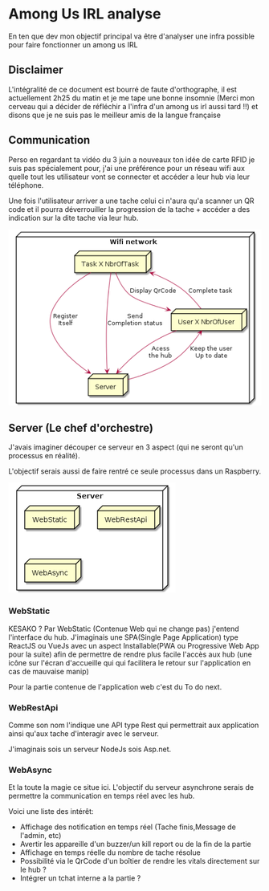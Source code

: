# Among Us IRL analyse

En ten que dev mon objectif principal va être d'analyser une infra possible pour faire fonctionner un among us IRL

## Disclaimer

L'intégralité de ce document est bourré de faute d'orthographe, il est actuellement 2h25 du matin et je me tape une bonne insomnie (Merci mon cerveau qui a décider de réfléchir a l'infra d'un among us irl aussi tard !!) et disons que je ne suis pas le meilleur amis de la langue française

## Communication

Perso en regardant ta vidéo du 3 juin a nouveaux ton idée de carte RFID je suis pas spécialement pour, j'ai une préférence pour un réseau wifi aux quelle tout les utilisateur vont se connecter et accéder a leur hub via leur téléphone.

Une fois l'utilisateur arriver a une tache celui ci n'aura qu'a scanner un QR code et il pourra déverrouiller la progression de la tache + accéder a des indication sur la dite tache via leur hub.

![Infra](./out/Schema/infra/infra.png)

## Server (Le chef d'orchestre)

J'avais imaginer découper ce serveur en 3 aspect (qui ne seront qu'un processus en réalité).

L'objectif serais aussi de faire rentré ce seule processus dans un Raspberry.

![Server](./out/Schema/server/server.png)

### WebStatic

KESAKO ? Par WebStatic (Contenue Web qui ne change pas) j'entend l'interface du hub. J'imaginais une SPA(Single Page Application) type ReactJS ou VueJs avec un aspect Installable(PWA ou Progressive Web App pour la suite) afin de permettre de rendre plus facile l'accès aux hub (une icône sur l'écran d'accueille qui qui facilitera le retour sur l'application en cas de mauvaise manip)

Pour la partie contenue de l'application web c'est du To do next.

### WebRestApi

Comme son nom l'indique une API type Rest qui permettrait aux application ainsi qu'aux tache d'interagir avec le serveur.

J'imaginais sois un serveur NodeJs sois Asp.net.

### WebAsync

Et la toute la magie ce situe ici. L'objectif du serveur asynchrone serais de permettre la communication en temps réel avec les hub.

Voici une liste des intérêt:

- Affichage des notification en temps réel (Tache finis,Message de l'admin, etc)
- Avertir les appareille d'un buzzer/un kill report ou de la fin de la partie
- Affichage en temps réelle du nombre de tache résolue
- Possibilité via le QrCode d'un boîtier de rendre les vitals directement sur le hub ?
- Intégrer un tchat interne a la partie ?
